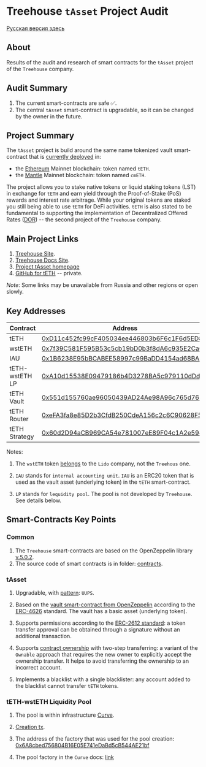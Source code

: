 # Treehouse `tAsset` Project Audit

[Русская версия здесь](README_RUS.md)

## About

Results of the audit and research of smart contracts for the `tAsset` project of the `Treehouse` company.

## Audit Summary

1. The current smart-contracts are safe ✅.
2. The central `tAsset` smart-contract is upgradable, so it can be changed by the owner in the future.

## Project Summary

The `tAsset` project is build around the same name tokenized vault smart-contract that is [currently deployed](https://app.treehouse.finance/) in:
* the [Ethereum](https://ethereum.org/) Mainnet blockchain: token named `tETH`.
* the [Mantle](https://www.mantle.xyz/) Mainnet blockchain: token named `cmETH`.

The project allows you to stake native tokens or liquid staking tokens (LST) in exchange for `tETH` and earn yield through the Proof-of-Stake (PoS) rewards and interest rate arbitrage.
While your original tokens are staked you still being able to use `tETH` for DeFi activities.
`tETH` is also stated to be fundamental to supporting the implementation of Decentralized Offered Rates ([DOR](https://www.treehouse.finance/products/dor)) -- the second project of the `Treehouse` company.

## Main Project Links
1. [Treehouse Site](https://www.treehouse.finance/).
2. [Treehouse Docs Site](https://docs.treehouse.finance/).
3. [Project tAsset homepage](https://www.treehouse.finance/products/tassets)
4. [GitHub for tETH](https://github.com/0xhypn/tETH-protocol) -- private.

_Note_: Some links may be unavailable from Russia and other regions or open slowly.

## Key Addresses

| Contract       | Address                                                                                                               | Notes |
|----------------|-----------------------------------------------------------------------------------------------------------------------|-------|
| tETH           | [0xD11c452fc99cF405034ee446803b6F6c1F6d5ED8](https://etherscan.io/address/0xD11c452fc99cF405034ee446803b6F6c1F6d5ED8) |       |
| wstETH         | [0x7f39C581F595B53c5cb19bD0b3f8dA6c935E2Ca0](https://etherscan.io/address/0x7f39c581f595b53c5cb19bd0b3f8da6c935e2ca0) | 1     |
| IAU            | [0x1B6238E95bBCABEE58997c99BaDD4154ad68BA92](https://etherscan.io/address/0x1B6238E95bBCABEE58997c99BaDD4154ad68BA92) | 2     |
| tETH-wstETH LP | [0xA10d15538E09479186b4D3278BA5c979110dDdB1](https://etherscan.io/token/0xa10d15538e09479186b4d3278ba5c979110dddb1)   | 3     |
| tETH Vault     | [0x551d155760ae96050439AD24Ae98A96c765d761B](https://etherscan.io/address/0x551d155760ae96050439AD24Ae98A96c765d761B) |       |
| tETH Router    | [0xeFA3fa8e85D2b3CfdB250CdeA156c2c6C90628F5](https://etherscan.io/address/0xeFA3fa8e85D2b3CfdB250CdeA156c2c6C90628F5) |       | 
| tETH Strategy  | [0x60d2D94aCB969CA54e781007eE89F04c1A2e5943](https://etherscan.io/address/0x60d2D94aCB969CA54e781007eE89F04c1A2e5943) |       |

Notes:

1. The `wstETH` token [belongs](https://docs.lido.fi/deployed-contracts/#core-protocol) to the `Lido` company, not the `Treehous` one.

2. `IAU` stands for `internal accounting unit`. `IAU` is an ERC20 token that is used as the vault asset (underlying token) in the `tETH` smart-contract.

3. `LP` stands for `lequidity pool`. The pool is not developed by `Treehouse`. See details below.

## Smart-Contracts Key Points

### Common

1. The `Treehouse` smart-contracts are based on the OpenZeppelin library [v.5.0.2](https://docs.openzeppelin.com/contracts/5.x/).
2. The source code of smart contracts is in folder: [contracts](contracts).

### tAsset

1. Upgradable, with [pattern](https://docs.openzeppelin.com/upgrades-plugins/#proxy-patterns): `UUPS`.

2. Based on the [vault smart-contract from OpenZeppelin](https://docs.openzeppelin.com/contracts/5.x/erc4626) according to the [ERC-4626](https://eips.ethereum.org/EIPS/eip-4626) standard. The vault has a basic asset (underlying token).

3. Supports permissions according to the [ERC-2612 standard](https://eips.ethereum.org/EIPS/eip-2612): a token transfer approval can be obtained through a signature without an additional transaction.

4. Supports [contract ownership](https://docs.openzeppelin.com/contracts/5.x/access-control#ownership-and-ownable) with two-step transferring: a variant of the `Ownable` approach that requires the new owner to explicitly accept the ownership transfer. It helps to avoid transferring the ownership to an incorrect account.

5. Implements a blacklist with a single blacklister: any account added to the blacklist cannot transfer `tETH` tokens.

### tETH-wstETH Liquidity Pool

1. The pool is within infrastructure [Curve](https://curve.fi/).

2. [Creation tx](https://etherscan.io/tx/0xa3081cb2ccc2126d97b99cc300e356391752b312d0889ec08cd66bf1402a6e9b).

3. The address of the factory that was used for the pool creation: [0x6A8cbed756804B16E05E741eDaBd5cB544AE21bf](https://etherscan.io/address/0x6A8cbed756804B16E05E741eDaBd5cB544AE21bf)

4. The pool factory in the `Curve` docs: [link](https://docs.curve.fi/references/deployed-contracts/#stableswap-ng)
